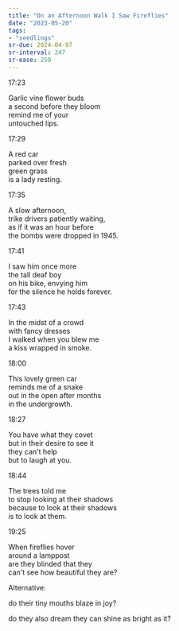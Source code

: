 ```yaml
---
title: "On an Afternoon Walk I Saw Fireflies"
date: "2023-05-20"
tags:
- "seedlings"
sr-due: 2024-04-07
sr-interval: 247
sr-ease: 250
---
```


17:23  

Garlic vine flower buds  
a second before they bloom  
remind me of your  
untouched lips.  

17:29  

A red car  
parked over fresh  
green grass  
is a lady resting.  

17:35  

A slow afternoon,  
trike drivers patiently waiting,  
as if it was an hour before  
the bombs were dropped in 1945.  

17:41  

I saw him once more  
the tall deaf boy  
on his bike, envying him  
for the silence he holds forever.  

17:43  

In the midst of a crowd  
with fancy dresses  
I walked when you blew me  
a kiss wrapped in smoke.  

18:00  

This lovely green car  
reminds me of a snake  
out in the open after months  
in the undergrowth.  

18:27  

You have what they covet  
but in their desire to see it  
they can't help  
but to laugh at you.  

18:44  

The trees told me  
to stop looking at their shadows  
because to look at their shadows  
is to look at them.  

19:25  

When fireflies hover  
around a lamppost  
are they blinded that they  
can't see how beautiful they are?  

Alternative:  

do their tiny mouths blaze in joy?  

do they also dream they can shine as bright as it?  